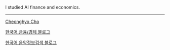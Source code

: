 I studied AI finance and economics.

---
[Cheonghyo Cho](https://jo-cho.github.io/)

[한국어 금융/경제 블로그](https://jo-cho.github.io/FinBlog/)

[한국어 음악정보검색 블로그](https://jo-cho.github.io/MIRBlog/)

